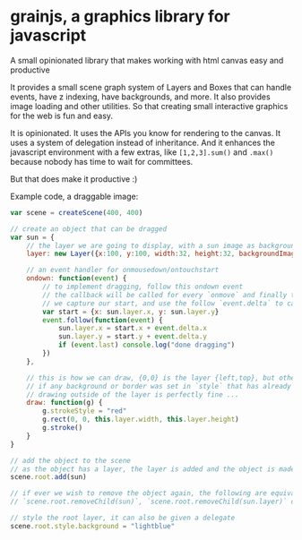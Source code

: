 # grainjs, a graphics library for javascript

A small opinionated library that makes working with html canvas easy and productive

It provides a small scene graph system of Layers and Boxes that can handle events, have z indexing, have backgrounds, and more. It also provides image loading and other utilities. So that creating small interactive graphics for the web is fun and easy.

It is opinionated. It uses the APIs you know for rendering to the canvas. It uses a system of delegation instead of inheritance. And it enhances the javascript environment with a few extras, like `[1,2,3].sum()` and `.max()` because nobody has time to wait for committees.

But that does make it productive :)

Example code, a draggable image:

```javascript
var scene = createScene(400, 400)

// create an object that can be dragged
var sun = {
    // the layer we are going to display, with a sun image as background
    layer: new Layer({x:100, y:100, width:32, height:32, backgroundImage:scene.image("sun.png")}),

    // an event handler for onmousedown/ontouchstart
    ondown: function(event) {
        // to implement dragging, follow this ondown event
        // the callback will be called for every `onmove` and finally the last `onup` event
        // we capture our start, and use the follow `event.delta` to calculate our new position
        var start = {x: sun.layer.x, y: sun.layer.y}
        event.follow(function(event) {
            sun.layer.x = start.x + event.delta.x
            sun.layer.y = start.y + event.delta.y
            if (event.last) console.log("done dragging")
        })
    },

    // this is how we can draw, {0,0} is the layer {left,top}, but otherwise g is a normal canvas 2d context
    // if any background or border was set in `style` that has already been drawn before draw is called
    // drawing outside of the layer is perfectly fine ...
    draw: function(g) {
        g.strokeStyle = "red"
        g.rect(0, 0, this.layer.width, this.layer.height)
        g.stroke()
    }
}

// add the object to the scene
// as the object has a layer, the layer is added and the object is made the delegate of the layer
scene.root.add(sun)

// if ever we wish to remove the object again, the following are equivalent:
// `scene.root.removeChild(sun)`, `scene.root.removeChild(sun.layer)` or `sun.layer.remove()`

// style the root layer, it can also be given a delegate
scene.root.style.background = "lightblue"
```

